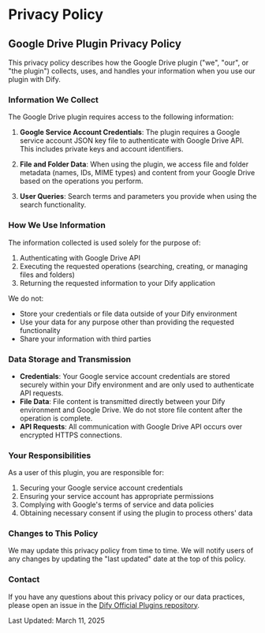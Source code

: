 # Privacy Policy

## Google Drive Plugin Privacy Policy

This privacy policy describes how the Google Drive plugin ("we", "our", or "the plugin") collects, uses, and handles your information when you use our plugin with Dify.

### Information We Collect

The Google Drive plugin requires access to the following information:

1. **Google Service Account Credentials**: The plugin requires a Google service account JSON key file to authenticate with Google Drive API. This includes private keys and account identifiers.

2. **File and Folder Data**: When using the plugin, we access file and folder metadata (names, IDs, MIME types) and content from your Google Drive based on the operations you perform.

3. **User Queries**: Search terms and parameters you provide when using the search functionality.

### How We Use Information

The information collected is used solely for the purpose of:

1. Authenticating with Google Drive API
2. Executing the requested operations (searching, creating, or managing files and folders)
3. Returning the requested information to your Dify application

We do not:
- Store your credentials or file data outside of your Dify environment
- Use your data for any purpose other than providing the requested functionality
- Share your information with third parties

### Data Storage and Transmission

- **Credentials**: Your Google service account credentials are stored securely within your Dify environment and are only used to authenticate API requests.
- **File Data**: File content is transmitted directly between your Dify environment and Google Drive. We do not store file content after the operation is complete.
- **API Requests**: All communication with Google Drive API occurs over encrypted HTTPS connections.

### Your Responsibilities

As a user of this plugin, you are responsible for:

1. Securing your Google service account credentials
2. Ensuring your service account has appropriate permissions
3. Complying with Google's terms of service and data policies
4. Obtaining necessary consent if using the plugin to process others' data

### Changes to This Policy

We may update this privacy policy from time to time. We will notify users of any changes by updating the "last updated" date at the top of this policy.

### Contact

If you have any questions about this privacy policy or our data practices, please open an issue in the [Dify Official Plugins repository](https://github.com/langgenius/dify-official-plugins).

Last Updated: March 11, 2025